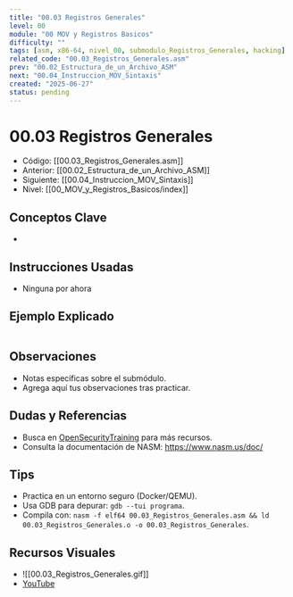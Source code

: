 ```yaml
---
title: "00.03 Registros Generales"
level: 00
module: "00 MOV y Registros Basicos"
difficulty: ""
tags: [asm, x86-64, nivel_00, submodulo_Registros_Generales, hacking]
related_code: "00.03_Registros_Generales.asm"
prev: "00.02_Estructura_de_un_Archivo_ASM"
next: "00.04_Instruccion_MOV_Sintaxis"
created: "2025-06-27"
status: pending
---
```


# 00.03 Registros Generales

- Código: [[00.03_Registros_Generales.asm]]  
- Anterior: [[00.02_Estructura_de_un_Archivo_ASM]]  
- Siguiente: [[00.04_Instruccion_MOV_Sintaxis]]  
- Nivel: [[00_MOV_y_Registros_Basicos/index]]  

## Conceptos Clave
- 

## Instrucciones Usadas
- Ninguna por ahora

## Ejemplo Explicado
```asm

```

## Observaciones
- Notas específicas sobre el submódulo.
- Agrega aquí tus observaciones tras practicar.

## Dudas y Referencias
- Busca en [OpenSecurityTraining](https://opensecuritytraining.info/) para más recursos.
- Consulta la documentación de NASM: https://www.nasm.us/doc/

## Tips
- Practica en un entorno seguro (Docker/QEMU).
- Usa GDB para depurar: `gdb --tui programa`.
- Compila con: `nasm -f elf64 00.03_Registros_Generales.asm && ld 00.03_Registros_Generales.o -o 00.03_Registros_Generales`.

## Recursos Visuales
- ![[00.03_Registros_Generales.gif]]  
- [YouTube](https://youtube.com/placeholder)
